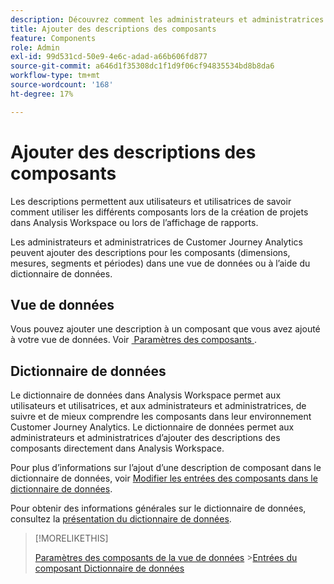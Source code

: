 ```yaml
---
description: Découvrez comment les administrateurs et administratrices peuvent ajouter des descriptions aux composants à l’aide d’une vue de données ou du dictionnaire de données.
title: Ajouter des descriptions des composants
feature: Components
role: Admin
exl-id: 99d531cd-50e9-4e6c-adad-a66b606fd877
source-git-commit: a646d1f35308dc1f1d9f06cf94835534bd8b8da6
workflow-type: tm+mt
source-wordcount: '168'
ht-degree: 17%

---
```


# Ajouter des descriptions des composants

Les descriptions permettent aux utilisateurs et utilisatrices de savoir comment utiliser les différents composants lors de la création de projets dans Analysis Workspace ou lors de l’affichage de rapports.

Les administrateurs et administratrices de Customer Journey Analytics peuvent ajouter des descriptions pour les composants (dimensions, mesures, segments et périodes) dans une vue de données ou à l’aide du dictionnaire de données.

## Vue de données

Vous pouvez ajouter une description à un composant que vous avez ajouté à votre vue de données. Voir [&#x200B; Paramètres des composants &#x200B;](/help/data-views/component-settings/overview.md).

## Dictionnaire de données

Le dictionnaire de données dans Analysis Workspace permet aux utilisateurs et utilisatrices, et aux administrateurs et administratrices, de suivre et de mieux comprendre les composants dans leur environnement Customer Journey Analytics. Le dictionnaire de données permet aux administrateurs et administratrices d’ajouter des descriptions des composants directement dans Analysis Workspace.

Pour plus d’informations sur l’ajout d’une description de composant dans le dictionnaire de données, voir [Modifier les entrées des composants dans le dictionnaire de données](/help/components/data-dictionary/edit-entries-data-dictionary.md).

Pour obtenir des informations générales sur le dictionnaire de données, consultez la [présentation du dictionnaire de données](/help/components/data-dictionary/data-dictionary-overview.md).

>[!MORELIKETHIS]
>
>[Paramètres des composants de la vue de données](/help/data-views/component-settings/overview.md)
>&#x200B;>[Entrées du composant Dictionnaire de données](/help/components/data-dictionary/edit-entries-data-dictionary.md)
>
